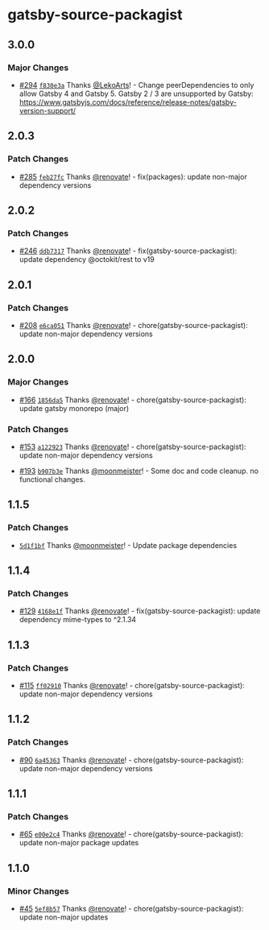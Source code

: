 # gatsby-source-packagist

## 3.0.0

### Major Changes

- [#294](https://github.com/gatsby-uc/plugins/pull/294) [`f830e3a`](https://github.com/gatsby-uc/plugins/commit/f830e3ab2cf9dc4b6daf474ed717cd02179fd556) Thanks [@LekoArts](https://github.com/LekoArts)! - Change peerDependencies to only allow Gatsby 4 and Gatsby 5. Gatsby 2 / 3 are unsupported by Gatsby: https://www.gatsbyjs.com/docs/reference/release-notes/gatsby-version-support/

## 2.0.3

### Patch Changes

- [#285](https://github.com/gatsby-uc/plugins/pull/285) [`feb27fc`](https://github.com/gatsby-uc/plugins/commit/feb27fc903253ad2d9815bc1f37b0132a7f3f89f) Thanks [@renovate](https://github.com/apps/renovate)! - fix(packages): update non-major dependency versions

## 2.0.2

### Patch Changes

- [#246](https://github.com/gatsby-uc/plugins/pull/246) [`ddb7317`](https://github.com/gatsby-uc/plugins/commit/ddb7317c4a9639f704e43c1046bb4bada30bdc33) Thanks [@renovate](https://github.com/apps/renovate)! - fix(gatsby-source-packagist): update dependency @octokit/rest to v19

## 2.0.1

### Patch Changes

- [#208](https://github.com/gatsby-uc/plugins/pull/208) [`e6ca051`](https://github.com/gatsby-uc/plugins/commit/e6ca051691185957cbcd62a6afaa18810abbc75e) Thanks [@renovate](https://github.com/apps/renovate)! - chore(gatsby-source-packagist): update non-major dependency versions

## 2.0.0

### Major Changes

- [#166](https://github.com/gatsby-uc/plugins/pull/166) [`1856da5`](https://github.com/gatsby-uc/plugins/commit/1856da53b484a2f66442d9dad93d87965ea699fa) Thanks [@renovate](https://github.com/apps/renovate)! - chore(gatsby-source-packagist): update gatsby monorepo (major)

### Patch Changes

- [#153](https://github.com/gatsby-uc/plugins/pull/153) [`a122923`](https://github.com/gatsby-uc/plugins/commit/a122923650464122548ca22124fdaf83141c171f) Thanks [@renovate](https://github.com/apps/renovate)! - chore(gatsby-source-packagist): update non-major dependency versions

* [#193](https://github.com/gatsby-uc/plugins/pull/193) [`b907b3e`](https://github.com/gatsby-uc/plugins/commit/b907b3edc80c1e69cb6ce886ae62731ce4d0b31f) Thanks [@moonmeister](https://github.com/moonmeister)! - Some doc and code cleanup. no functional changes.

## 1.1.5

### Patch Changes

- [`5d1f1bf`](https://github.com/gatsby-uc/plugins/commit/5d1f1bf7989c119540760dc40ae7bc4dcf822836) Thanks [@moonmeister](https://github.com/moonmeister)! - Update package dependencies

## 1.1.4

### Patch Changes

- [#129](https://github.com/gatsby-uc/plugins/pull/129) [`4168e1f`](https://github.com/gatsby-uc/plugins/commit/4168e1ff2e0fb93ccd3039ba5e39cfab26d7d673) Thanks [@renovate](https://github.com/apps/renovate)! - fix(gatsby-source-packagist): update dependency mime-types to ^2.1.34

## 1.1.3

### Patch Changes

- [#115](https://github.com/gatsby-uc/plugins/pull/115) [`ff02910`](https://github.com/gatsby-uc/plugins/commit/ff02910bf270187a53a635051df0ec1dc61403e6) Thanks [@renovate](https://github.com/apps/renovate)! - chore(gatsby-source-packagist): update non-major dependency versions

## 1.1.2

### Patch Changes

- [#90](https://github.com/gatsby-uc/plugins/pull/90) [`6a45363`](https://github.com/gatsby-uc/plugins/commit/6a45363db445758ee3194996082262dee0c4ef88) Thanks [@renovate](https://github.com/apps/renovate)! - chore(gatsby-source-packagist): update non-major dependency versions

## 1.1.1

### Patch Changes

- [#65](https://github.com/gatsby-uc/plugins/pull/65) [`e00e2c4`](https://github.com/gatsby-uc/plugins/commit/e00e2c48043af021d64a89c0b1d5127dbc62d9ac) Thanks [@renovate](https://github.com/apps/renovate)! - chore(gatsby-source-packagist): update non-major package updates

## 1.1.0

### Minor Changes

- [#45](https://github.com/gatsby-uc/plugins/pull/45) [`5ef8b57`](https://github.com/gatsby-uc/plugins/commit/5ef8b57882971df3ae44d01d051fb90df279e33a) Thanks [@renovate](https://github.com/apps/renovate)! - chore(gatsby-source-packagist): update non-major updates
